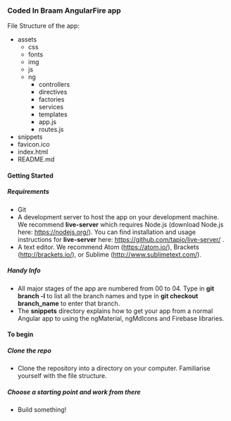 ### Coded In Braam AngularFire app

File Structure of the app:

- assets
  - css
  - fonts
  - img
  - js
  - ng
    - controllers
    - directives
    - factories
    - services
    - templates
    - app.js
    - routes.js
- snippets
- favicon.ico
- index.html
- README.md

#### Getting Started

##### Requirements
- Git
- A development server to host the app on your development machine. We recommend **live-server** which requires Node.js (download Node.js here: https://nodejs.org/). You can find installation and usage instructions for **live-server** here: https://github.com/tapio/live-server/ .
- A text editor. We recommend Atom (https://atom.io/), Brackets (http://brackets.io/), or Sublime (http://www.sublimetext.com/).

##### Handy Info
- All major stages of the app are numbered from 00 to 04. Type in **git branch -l** to list all the branch names and type in **git checkout branch_name** to enter that branch.
- The **snippets** directory explains how to get your app from a normal Angular app to using the ngMaterial, ngMdIcons and Firebase libraries.

#### To begin
##### Clone the repo
- Clone the repository into a directory on your computer. Familiarise yourself with the file structure.

##### Choose a starting point and work from there
- Build something!

